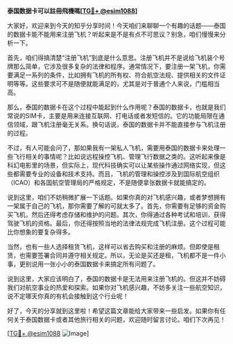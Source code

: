 **泰国数据卡可以註冊飛機嗎[[TG💪+ @esim1088](https://t.me/s/esim1088)]**

大家好，欢迎来到今天的知乎分享时间！今天咱们来聊聊一个有趣的话题——泰国的数据卡能不能用来注册飞机？听起来是不是有点不可思议？别急，咱们慢慢来分析一下。

首先，咱们得搞清楚“注册飞机”到底是什么意思。注册飞机并不是说给飞机装个号牌那么简单，它涉及很多复杂的法律和程序。通常情况下，要注册一架飞机，你需要满足一系列的条件，比如拥有飞机的所有权、符合航空法规、提供相关的文件证明等等。这些要求可不是随便就能满足的，尤其是对于普通个人来说，门槛相当高。

那么，泰国的数据卡在这个过程中能起到什么作用呢？泰国的数据卡，也就是我们常说的SIM卡，主要是用来连接互联网、打电话或者发短信的。它的功能局限在通信领域，跟飞机注册毫无关系。换句话说，泰国的数据卡并不能直接参与飞机注册的过程。

不过，有人可能会问了，那如果我有一架私人飞机，需要用泰国的数据卡来处理一些飞行相关的事情呢？比如说远程操控飞机、管理飞行数据之类的。这听起来像是科幻电影里的场景，但实际上，现代科技确实可以让某些操作通过网络实现，但这些都需要专业的设备和技术支持。而且，飞机的管理和操控涉及到国际航空组织（ICAO）和各国航空管理局的严格规定，不是随便拿张数据卡就能搞定的。

说到这里，咱们不妨稍微扩展一下话题。如果你真的对飞机感兴趣，或者梦想拥有一架属于自己的飞机，那你需要了解的可就太多了。首先，你需要有足够的资金购买飞机，然后还得考虑存储和维护的问题。其次，你得通过各种考试和培训，获得驾驶飞机的资格。最后，你还得按照当地的法律法规完成飞机注册。这个过程可能比你想象的要复杂得多。

当然，也有一些人选择租赁飞机，这样可以省去购买和注册的麻烦。但即使是租赁，也需要签署合同并遵守相关规定。所以，无论是买还是租，飞机都不是一件小事，更别说用一张小小的泰国数据卡来搞定所有问题了。

说到这里，大家应该明白了，泰国的数据卡是无法用来注册飞机的。但这并不妨碍我们对航空事业的热爱和探索。如果你对飞机感兴趣，不妨多关注一些航空知识，说不定哪天你真的有机会接触到这个行业呢！

好了，今天的分享就到这里啦！希望这篇文章能给大家带来一些启发。如果你有任何关于泰国数据卡或者其他旅行相关的问题，欢迎随时留言讨论。咱们下次再见！

[[TG💪+ @esim1088](https://t.me/s/esim1088) ![Image](https://i.postimg.cc/4NQfJmqS/Snipaste-2025-05-13-00-14-12.png)]